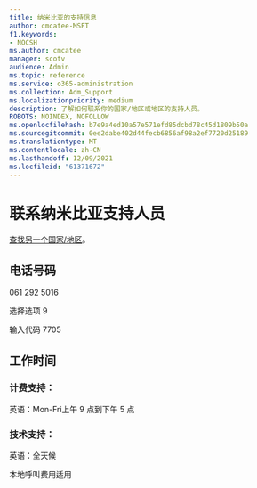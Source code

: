 ```yaml
---
title: 纳米比亚的支持信息
author: cmcatee-MSFT
f1.keywords:
- NOCSH
ms.author: cmcatee
manager: scotv
audience: Admin
ms.topic: reference
ms.service: o365-administration
ms.collection: Adm_Support
ms.localizationpriority: medium
description: 了解如何联系你的国家/地区或地区的支持人员。
ROBOTS: NOINDEX, NOFOLLOW
ms.openlocfilehash: b7e9a4ed10a57e571efd85dcbd78c45d1809b50a
ms.sourcegitcommit: 0ee2dabe402d44fecb6856af98a2ef7720d25189
ms.translationtype: MT
ms.contentlocale: zh-CN
ms.lasthandoff: 12/09/2021
ms.locfileid: "61371672"
---
```

# <a name="contact-support-for-namibia"></a>联系纳米比亚支持人员

[查找另一个国家/地区](../get-help-support.md)。

## <a name="phone-number"></a>电话号码
061 292 5016

选择选项 9

输入代码 7705

## <a name="hours"></a>工作时间
### <a name="billing-support"></a>计费支持：

英语：Mon-Fri上午 9 点到下午 5 点

### <a name="technical-support"></a>技术支持：

英语：全天候

本地呼叫费用适用
